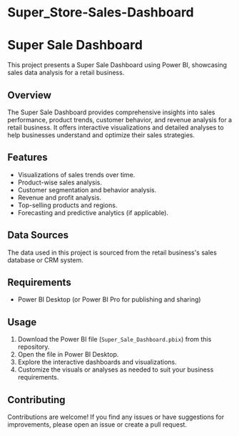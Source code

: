 # Super_Store-Sales-Dashboard

# Super Sale Dashboard

This project presents a Super Sale Dashboard using Power BI, showcasing sales data analysis for a retail business.

## Overview

The Super Sale Dashboard provides comprehensive insights into sales performance, product trends, customer behavior, and revenue analysis for a retail business. It offers interactive visualizations and detailed analyses to help businesses understand and optimize their sales strategies.

## Features

- Visualizations of sales trends over time.
- Product-wise sales analysis.
- Customer segmentation and behavior analysis.
- Revenue and profit analysis.
- Top-selling products and regions.
- Forecasting and predictive analytics (if applicable).

## Data Sources

The data used in this project is sourced from the retail business's sales database or CRM system.

## Requirements

- Power BI Desktop (or Power BI Pro for publishing and sharing)

## Usage

1. Download the Power BI file (`Super_Sale_Dashboard.pbix`) from this repository.
2. Open the file in Power BI Desktop.
3. Explore the interactive dashboards and visualizations.
4. Customize the visuals or analyses as needed to suit your business requirements.

## Contributing

Contributions are welcome! If you find any issues or have suggestions for improvements, please open an issue or create a pull request.



